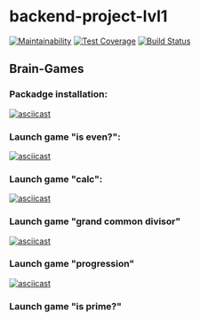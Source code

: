 # backend-project-lvl1

[![Maintainability](https://api.codeclimate.com/v1/badges/5c67789660431caf1ce2/maintainability)](https://codeclimate.com/github/onedealmaker/backend-project-lvl1/maintainability)
[![Test Coverage](https://api.codeclimate.com/v1/badges/5c67789660431caf1ce2/test_coverage)](https://codeclimate.com/github/onedealmaker/backend-project-lvl1/test_coverage)
[![Build Status](https://api.travis-ci.org/onedealmaker/backend-project-lvl1.svg?branch=master)](https://api.travis-ci.org/onedealmaker/backend-project-lvl1)
## Brain-Games
### Packadge installation:

[![asciicast](https://asciinema.org/a/292963.svg)](https://asciinema.org/a/292963)
### Launch game "is even?":

[![asciicast](https://asciinema.org/a/292964.svg)](https://asciinema.org/a/292964)
### Launch game "calc":
[![asciicast](https://asciinema.org/a/292965.svg)](https://asciinema.org/a/292965)

### Launch game "grand common divisor"
[![asciicast](https://asciinema.org/a/292984.svg)](https://asciinema.org/a/292984)

### Launch game "progression"
[![asciicast](https://asciinema.org/a/293169.svg)](https://asciinema.org/a/293169)

### Launch game "is prime?"
